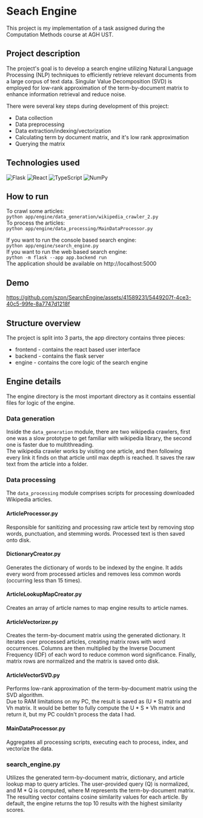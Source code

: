 # Seach Engine
This project is my implementation of a task assigned during the Computation Methods course at AGH UST.
## Project description
The project's goal is to develop a search engine utilizing Natural Language Processing (NLP) techniques to efficiently retrieve relevant documents from a large corpus of text data. Singular Value Decomposition (SVD) is employed for low-rank approximation of the term-by-document matrix to enhance information retrieval and reduce noise.

There were several key steps during development of this project:
- Data collection 
- Data preprocessing
- Data extraction/indexing/vectorization
- Calculating term by document matrix, and it's low rank approximation
- Querying the matrix

## Technologies used
![Flask](https://img.shields.io/badge/flask-%23000.svg?style=for-the-badge&logo=flask&logoColor=white)
![React](https://img.shields.io/badge/react-%2320232a.svg?style=for-the-badge&logo=react&logoColor=%2361DAFB)
![TypeScript](https://img.shields.io/badge/typescript-%23007ACC.svg?style=for-the-badge&logo=typescript&logoColor=white)
![NumPy](https://img.shields.io/badge/numpy-%23013243.svg?style=for-the-badge&logo=numpy&logoColor=white)

## How to run
To crawl some articles: \
`python app/engine/data_generation/wikipedia_crawler_2.py` \
To process the articles: \
`python app/engine/data_processing/MainDataProcessor.py` 

If you want to run the console based search engine: \
`python app/engine/search_engine.py` \
If you want to run the web based search engine: \
`python -m flask --app app.backend run` \
The application should be available on http://localhost:5000

## Demo

https://github.com/szpn/SearchEngine/assets/41589231/5449207f-4ce3-40c5-99fe-8a7747d1218f

## Structure overview
The project is split into 3 parts, the app directory contains three pieces:
- frontend - contains the react based user interface
- backend - contains the flask server
- engine - contains the core logic of the search engine

## Engine details
The engine directory is the most important directory as it contains essential files for logic of the engine.

### Data generation
Inside the `data_generation` module, there are two wikipedia crawlers, first one was a slow prototype to get familiar with wikipedia library, the second one is faster due to multithreading. \
The wikipedia crawler works by visiting one article, and then following every link it finds on that article until max depth is reached. It saves the raw text from the article into a folder.

### Data processing
The `data_processing` module comprises scripts for processing downloaded Wikipedia articles.

#### ArticleProcessor.py
Responsible for sanitizing and processing raw article text by removing stop words, punctuation, and stemming words. Processed text is then saved onto disk.
#### DictionaryCreator.py
Generates the dictionary of words to be indexed by the engine. It adds every word from processed articles and removes less common words (occurring less than 15 times).
#### ArticleLookupMapCreator.py
Creates an array of article names to map engine results to article names.
#### ArticleVectorizer.py
Creates the term-by-document matrix using the generated dictionary. It iterates over processed articles, creating matrix rows with word occurrences. Columns are then multiplied by the Inverse Document Frequency (IDF) of each word to reduce common word significance. Finally, matrix rows are normalized and the matrix is saved onto disk.
#### ArticleVectorSVD.py
Performs low-rank approximation of the term-by-document matrix using the SVD algorithm. \
Due to RAM limitations on my PC, the result is saved as (U * S) matrix and Vh matrix. It would be better to fully compute the U * S * Vh matrix and return it, but my PC couldn't process the data I had.
#### MainDataProcessor.py
Aggregates all processing scripts, executing each to process, index, and vectorize the data.

### search_engine.py
Utilizes the generated term-by-document matrix, dictionary, and article lookup map to query articles. The user-provided query (Q) is normalized, and M * Q is computed, where M represents the term-by-document matrix. The resulting vector contains cosine similarity values for each article. By default, the engine returns the top 10 results with the highest similarity scores.
